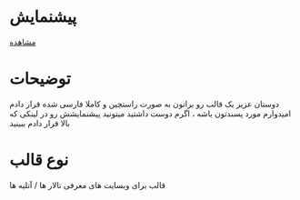 # پیشنمایش

[مشاهده](https://hamzehazizzadeh.ir/wedding-dreams/)

# توضیحات

دوستان عزیز یک قالب رو براتون به صورت راستچین و کاملا فارسی شده قرار دادم امیدوارم مورد پسندتون باشه ، اگرم دوست داشتید میتونید پیشنمایشش رو در لینکی که بالا قرار دادم ببینید

# نوع قالب

قالب برای وبسایت های معرفی تالار ها / آتلیه ها
